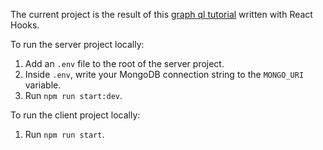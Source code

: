 The current project is the result of this [graph ql tutorial](https://www.youtube.com/watch?v=ed8SzALpx1Q&t=5333s) written with React Hooks.

To run the server project locally:
1. Add an `.env` file to the root of the server project.
2. Inside `.env`, write your MongoDB connection string to the `MONGO_URI` variable.
2. Run `npm run start:dev`.

To run the client project locally:
1. Run `npm run start`.